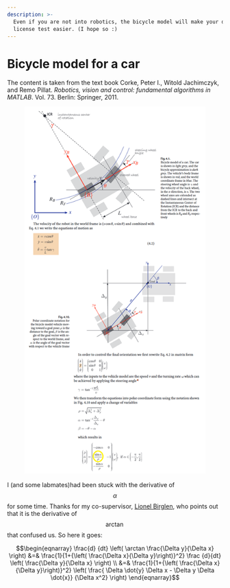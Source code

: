 ```yaml
---
description: >-
  Even if you are not into robotics, the bicycle model will make your driver's
  license test easier. (I hope so :)
---
```


# Bicycle model for a car

The content is taken from the text book Corke, Peter I., Witold Jachimczyk, and Remo Pillat. _Robotics, vision and control: fundamental algorithms in MATLAB_. Vol. 73. Berlin: Springer, 2011.

<figure><img src="../.gitbook/assets/image (9).png" alt=""><figcaption></figcaption></figure>

I (and some labmates)had been stuck with the derivative of $$\alpha$$ for some time. Thanks for my co-supervisor, [Lionel Birglen](https://www.polymtl.ca/expertises/en/birglen-lionel), who points out that it is the derivative of $$\arctan$$ that confused us. So here it goes:

$$\begin{eqnarray} \frac{d} {dt} \left( \arctan \frac{\Delta y}{\Delta x} \right) &=& \frac{1}{1+{\left( \frac{\Delta x}{\Delta y}\right)}^2} \frac {d}{dt} \left( \frac{\Delta y}{\Delta x} \right) \\ &=& \frac{1}{1+{\left( \frac{\Delta x}{\Delta y}\right)}^2} \left( \frac{ \Delta \dot{y} \Delta x - \Delta y \Delta \dot{x}} {\Delta x^2} \right) \end{eqnarray}$$





